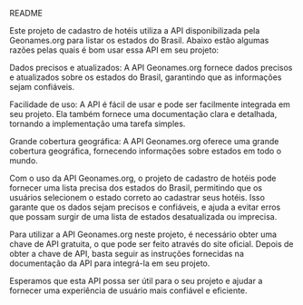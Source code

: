 README

Este projeto de cadastro de hotéis utiliza a API disponibilizada pela Geonames.org para listar os estados do Brasil. Abaixo estão algumas razões pelas quais é bom usar essa API em seu projeto:

Dados precisos e atualizados: A API Geonames.org fornece dados precisos e atualizados sobre os estados do Brasil, garantindo que as informações sejam confiáveis.

Facilidade de uso: A API é fácil de usar e pode ser facilmente integrada em seu projeto. Ela também fornece uma documentação clara e detalhada, tornando a implementação uma tarefa simples.

Grande cobertura geográfica: A API Geonames.org oferece uma grande cobertura geográfica, fornecendo informações sobre estados em todo o mundo.

Com o uso da API Geonames.org, o projeto de cadastro de hotéis pode fornecer uma lista precisa dos estados do Brasil, permitindo que os usuários selecionem o estado correto ao cadastrar seus hotéis. Isso garante que os dados sejam precisos e confiáveis, e ajuda a evitar erros que possam surgir de uma lista de estados desatualizada ou imprecisa.

Para utilizar a API Geonames.org neste projeto, é necessário obter uma chave de API gratuita, o que pode ser feito através do site oficial. Depois de obter a chave de API, basta seguir as instruções fornecidas na documentação da API para integrá-la em seu projeto.

Esperamos que esta API possa ser útil para o seu projeto e ajudar a fornecer uma experiência de usuário mais confiável e eficiente.